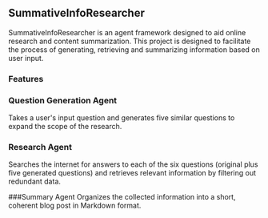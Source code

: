 ## SummativeInfoResearcher

SummativeInfoResearcher is an agent framework designed to aid online research and content summarization. This project is designed to facilitate the process of generating, retrieving and summarizing information based on user input.

### Features

### Question Generation Agent
Takes a user's input question and generates five similar questions to expand the scope of the research.

### Research Agent
Searches the internet for answers to each of the six questions (original plus five generated questions) and retrieves relevant information by filtering out redundant data.

###Summary Agent
Organizes the collected information into a short, coherent blog post in Markdown format.

